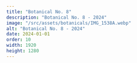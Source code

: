 ```yaml
---
title: "Botanical No. 8"
description: "Botanical No. 8 - 2024"
image: "/src/assets/botanicals/IMG_1538A.webp"
alt: "Botanical No. 8 - 2024"
date: 2024-01-01
order: 10
width: 1920
height: 1280
---
```

